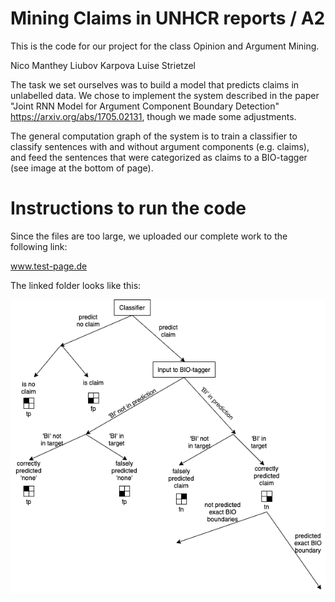 # Mining Claims in UNHCR reports / A2

This is the code for our project for the class Opinion and Argument Mining.

Nico Manthey
Liubov Karpova
Luise Strietzel

The task we set ourselves was to build a model that predicts claims in unlabelled data. We chose to implement the system described in the paper "Joint RNN Model for Argument Component Boundary Detection" https://arxiv.org/abs/1705.02131, though we made some adjustments.

The general computation graph of the system is to train a classifier to classify sentences with and without argument components (e.g. claims), and feed the sentences that were categorized as claims to a BIO-tagger (see image at the bottom of page). 

# Instructions to run the code

Since the files are too large, we uploaded our complete work to the following link:

www.test-page.de

The linked folder looks like this:



![](img/computation_diagram.png)







